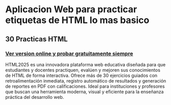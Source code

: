 <h1>Aplicacion Web para practicar etiquetas de HTML lo mas basico </h1>

<h2> 30 Practicas HTML </h2>

<h3>
<a href="https://angellomix.net/html/">Ver version online y probar gratuitamente siempre </a>
</h3>

<p>HTML2025 es una innovadora plataforma web educativa diseñada para que estudiantes y docentes practiquen, evalúen y mejoren sus conocimientos de HTML de forma interactiva. Ofrece más de 30 ejercicios guiados con retroalimentación inmediata, registro automático de resultados y generación de reportes en PDF con calificaciones. Ideal para instituciones y profesores que buscan una herramienta moderna, visual y eficiente para la enseñanza práctica del desarrollo web.</p>
